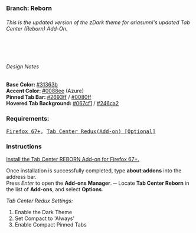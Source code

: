 <h3>Branch: Reborn</h3>
<h6>This is the updated version of the zDark theme for ariasunni's updated Tab Center (Reborn) Add-On.</h6><br><br><h6>Design Notes</h6>

<b>Base Color: </b><a href="http://www.color-hex.com/color/31363b">#31363b</a><br>
<b>Accent Color: </b><a href="http://www.color-hex.com/color/0088ee">#0088ee</a> (Azure)<br>
<b>Pinned Tab Bar: </b><a href="http://www.color-hex.com/color/2693ff">#2693ff</a> / <a href="http://www.color-hex.com/color/0080ff">#0080ff</a><br>
<b>Hovered Tab Background: </b><a href="http://www.color-hex.com/color/#067cf1">#067cf1</a> / <a href="http://www.color-hex.com/color/#246ca2">#246ca2</a>

<h3>Requirements:</h3>
<pre><a href="https://ftp.mozilla.org/pub/firefox/nightly/2017/11/2017-11-09-22-01-04-mozilla-central/firefox-58.0a1.en-US.win64.installer.exe">Firefox 67+</a>, <a href="https://addons.mozilla.org/en-US/firefox/addon/tab-center-redux">Tab Center Redux(Add-on) [Optional]</a> </pre>

<h3> Instructions </h3>
<a href="https://addons.mozilla.org/en-US/firefox/addon/tab-center-redux">
Install the Tab Center REBORN Add-on for Firefox 67+.</a>

Once installation is successfully completed, type <b>about:addons</b> into the address bar. <br>Press <i>Enter</i> to open the <b>Add-ons Manager</b>. ─ Locate <b>Tab Center Reborn</b> in the list of <b>Add-ons</b>, and select <b>Options</b>. 

<i>Tab Center Redux Settings:</i>
1. Enable the Dark Theme
2. Set Compact to 'Always'
3. Enable Compact Pinned Tabs
